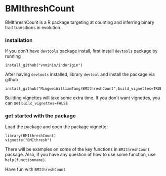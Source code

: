 # BMIthreshCount

BMIthreshCount is a R package targeting at counting and inferring binary trait transitions in evolution. 

### installation 
If you don't have `devtools` package install, first install `devtools` package by running
```
install_github("vnminin/indorigin") 
```
After having  `devtools` installed, library `devtool` and install the package via github
```
install_github("MingweiWilliamTang/BMIthreshCount",build_vignettes=TRUE) 
```
Building vignettes will take some extra time. If you don't want vignettes, you can set `build_vignettes=FALSE`

### get started with the package
Load the package and open the package vignette:

 ```
 library(BMIthreshCount)
 vignette("BMIthresh")
 ```
 There will be examples on some of the key functions in `BMIthreshCount` package. Also, if you have any question of how to use some function, use `help(functionname)`. 
 
 Have fun with `BMIthreshCount`
